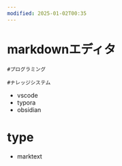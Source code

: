 ```yaml
---
modified: 2025-01-02T00:35
---
```

# markdownエディタ

`#プログラミング`

`#ナレッジシステム`

- vscode
- typora
- obsidian

# type

- marktext